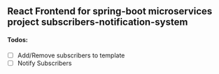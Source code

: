 ## React Frontend for spring-boot microservices project subscribers-notification-system

#### Todos:

- [ ] Add/Remove subscribers to template
- [ ] Notify Subscribers
